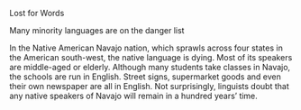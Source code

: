 Lost for Words

Many minority languages are on the danger list

In the Native American Navajo nation, which sprawls across four states in the American south-west, the native language is dying. Most of its speakers are middle-aged or elderly. Although many students take classes in Navajo, the schools are run in English. Street signs, supermarket goods and even their own newspaper are all in English. Not surprisingly, linguists doubt that any native speakers of Navajo will remain in a hundred years’ time.
